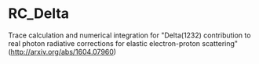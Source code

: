 # RC_Delta
Trace calculation and numerical integration for "Delta(1232) contribution to
real photon radiative corrections for elastic electron-proton scattering"
(http://arxiv.org/abs/1604.07960)
